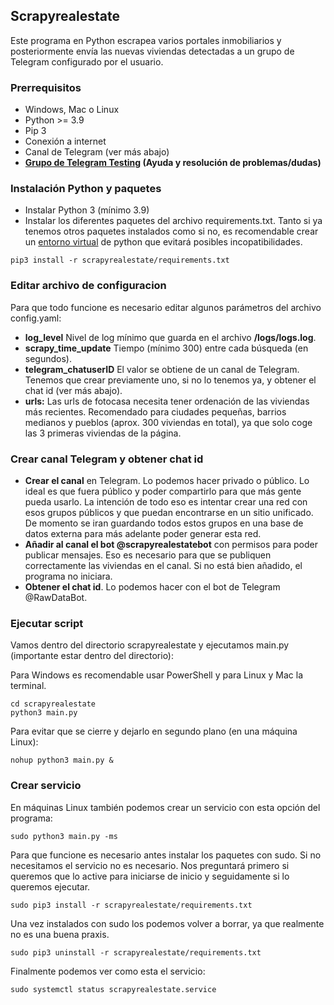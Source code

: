 ## Scrapyrealestate

Este programa en Python escrapea varios portales inmobiliarios y posteriormente envía las nuevas viviendas detectadas a un grupo de Telegram configurado por el usuario.

### Prerrequisitos

- Windows, Mac o Linux
- Python >= 3.9
- Pip 3
- Conexión a internet
- Canal de Telegram (ver más abajo)
- <b><a href="https://t.me/scrapyrealestate_testing">Grupo de Telegram Testing</a> (Ayuda y resolución de problemas/dudas)</b>

### Instalación Python y paquetes
- Instalar Python 3 (mínimo 3.9)
- Instalar los diferentes paquetes del archivo requirements.txt. Tanto si ya tenemos otros paquetes instalados como si no, es recomendable crear un <a href="https://docs.python.org/es/3/tutorial/venv.html">entorno virtual</a> de python que evitará posibles incopatibilidades.

```
pip3 install -r scrapyrealestate/requirements.txt
```
### Editar archivo de configuracion

Para que todo funcione es necesario editar algunos parámetros del archivo config.yaml:

- **log_level** Nivel de log mínimo que guarda en el archivo **/logs/logs.log**.
- **scrapy_time_update** Tiempo (mínimo 300) entre cada búsqueda (en segundos).
- **telegram_chatuserID** El valor se obtiene de un canal de Telegram. Tenemos que crear previamente uno, si no lo tenemos ya, y obtener el chat id (ver más abajo).
- **urls:** Las urls de fotocasa necesita tener ordenación de las viviendas más recientes. Recomendado para ciudades pequeñas, barrios medianos y pueblos (aprox. 300 viviendas en total), ya que solo coge las 3 primeras viviendas de la página.
 

### Crear canal Telegram y obtener chat id
- **Crear el canal** en Telegram. Lo podemos hacer privado o público. Lo ideal es que fuera público y poder compartirlo para que más gente pueda usarlo. La intención de todo eso es intentar crear una red con esos grupos públicos y que puedan encontrarse en un sitio unificado. De momento se iran guardando todos estos grupos en una base de datos externa para más adelante poder generar esta red.
- **Añadir al canal el bot @scrapyrealestatebot** con permisos para poder publicar mensajes. Eso es necesario para que se publiquen correctamente las viviendas en el canal. Si no está bien añadido, el programa no iniciara.
- **Obtener el chat id**. Lo podemos hacer con el bot de Telegram @RawDataBot.

### Ejecutar script 
Vamos dentro del directorio scrapyrealestate y ejecutamos main.py (importante estar dentro del directorio):

Para Windows es recomendable usar PowerShell y para Linux y Mac la terminal.
```
cd scrapyrealestate
python3 main.py
```
Para evitar que se cierre y dejarlo en segundo plano (en una máquina Linux):

```
nohup python3 main.py &
```
### Crear servicio
En máquinas Linux también podemos crear un servicio con esta opción del programa:
```
sudo python3 main.py -ms
```
Para que funcione es necesario antes instalar los paquetes con sudo. Si no necesitamos el servicio no es necesario.
Nos preguntará primero si queremos que lo active para iniciarse de inicio y seguidamente si lo queremos ejecutar.
```
sudo pip3 install -r scrapyrealestate/requirements.txt
```
Una vez instalados con sudo los podemos volver a borrar, ya que realmente no es una buena praxis.
```
sudo pip3 uninstall -r scrapyrealestate/requirements.txt
```
Finalmente podemos ver como esta el servicio:
````
sudo systemctl status scrapyrealestate.service
````
